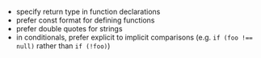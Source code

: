 - specify return type in function declarations
- prefer const format for defining functions
- prefer double quotes for strings
- in conditionals, prefer explicit to implicit comparisons (e.g. `if (foo !== null)` rather than `if (!foo)`)
